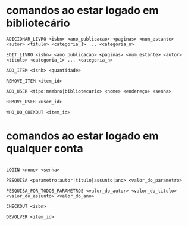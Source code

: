 
# comandos ao estar logado em bibliotecário

```
ADICIONAR_LIVRO <isbn> <ano_publicacao> <paginas> <num_estante> <autor> <titulo> <categoria_1> ... <categoria_n>  

EDIT_LIVRO <isbn> <ano_publicacao> <paginas> <num_estante> <autor> <titulo> <categoria_1> ... <categoria_n>  

ADD_ITEM <isnb> <quantidade>

REMOVE_ITEM <item_id>

ADD_USER <tipo:membro|bibliotecario> <nome> <endereço> <senha>

REMOVE_USER <user_id>

WHO_DO_CHEKOUT <item_id>

```

# comandos ao estar logado em qualquer conta

```

LOGIN <nome> <senha>

PESQUISA <parametro:autor|titulo|assunto|ano> <valor_do_parametro>

PESQUISA_POR_TODOS_PARAMETROS <valor_do_autor> <valor_do_titulo> <valor_do_assunto> <valor_do_ano>

CHECKOUT <isbn> 

DEVOLVER <item_id>
```

